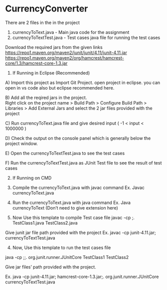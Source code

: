 # CurrencyConverter

There are 2 files in the in the project 
1) currencyToText.java - Main java code for the assignment
2) currencyToTextTest.java - Test cases java file for running the test cases


Download the required jars from the given links
	https://repo1.maven.org/maven2/junit/junit/4.11/junit-4.11.jar
	https://repo1.maven.org/maven2/org/hamcrest/hamcrest-core/1.3/hamcrest-core-1.3.jar


1) If Running in Eclipse (Recommended)

A) Import this project as Import Git Project. open project in eclipse. you can open in vs code also but eclipse recommended here.

B) Add all  the reqired jars in the project. 	
	Right click on the project name > Build Path > Configure Build Path > Libraries > Add External Jars
		and select the 2 jar files provided with the project


C) Run currencyToText.java file and give desired input ( -1 < input < 1000000 )


D) Check the output on the console panel which is generally below the project window.


E) Open the currencyToTextTest.java to see the test cases


F) Run the currencyToTextTest.java as JUnit Test file to see the result of test cases














2) If Running on CMD	


1) Compile the currencyToText.java with javac command
		Ex. Javac currencyToText.java


2) Run the currencyToText.java with java command
		Ex. Java currencyToText  (Don’t need to give extension here)


3) Now Use this template to compile Test case file
		javac -cp <junit-jar-file>;. TestClass1.java TestClass2.java		

Give junit jar file path provided with the project
		Ex. javac -cp junit-4.11.jar; currencyToTextTest.java



4) Now, Use this template to run the test cases file

java -cp <junit-jar>;<hamcrest-jar>;. org.junit.runner.JUnitCore  TestClass1 TestClass2

Give jar files’ path provided with the project.

Ex. java -cp junit-4.11.jar; hamcrest-core-1.3.jar;. org.junit.runner.JUnitCore  currencyToTextTest.java


